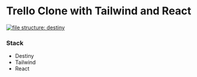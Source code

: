 # Trello Clone with Tailwind and React

[![file structure: destiny](https://img.shields.io/badge/file%20structure-destiny-7a49ff?style=flat)](https://github.com/benawad/destiny)

### Stack
- Destiny
- Tailwind
- React